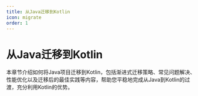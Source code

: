 ```yaml
---
title: 从Java迁移到Kotlin
icon: migrate
order: 1
---
```


# 从Java迁移到Kotlin

本章节介绍如何将Java项目迁移到Kotlin，包括渐进式迁移策略、常见问题解决、性能优化以及迁移后的最佳实践等内容，帮助您平稳地完成从Java到Kotlin的过渡，充分利用Kotlin的优势。
